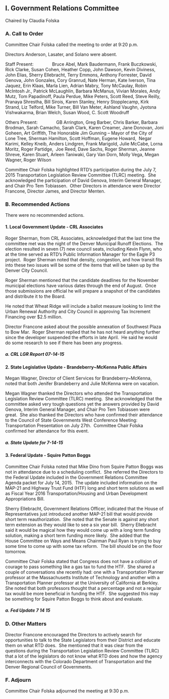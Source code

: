 ## I. Government Relations Committee

Chaired by Claudia Folska

### A. Call to Order

Committee Chair Folska called the meeting to order at 9:20 p.m.

Directors Anderson, Lasater, and Solano were absent.

Staff Present:               Bruce Abel, Mark Baudermann, Frank Buczkowski, Rick Clarke, Susan Cohen, Heather Copp, John Dawson, Kevin Diviness, John Elias, Sherry Ellebracht, Terry Emmons, Anthony Forrester, David Genova, John Gonzales, Cory Granrud, Nate Herman, Kate Iverson, Tina Jaquez, Erin Klaas, Marla Lien, Adrian Mabry, Tony McCaulay, Robin McIntosh Jr., Patrick McLaughlin, Barbara McManus, Vivian Morales, Andy Mutz, Tom Papadinoff, Paula Perdue, Mike Peters, Scott Reed, Steve Reilly, Pranaya Shrestha, Bill Sirois, Karen Stanley, Henry Stopplecamp, Kirk Strand, Liz Telford, Mike Turner, Bill Van Meter, Ashland Vaughn, Jyotsna Vishwakarma, Brian Welch, Susan Wood, C. Scott Woodruff

Others Present:               GB Arrington, Greg Barber, Chris Barker, Barbara Brodman, Sarah Camacho, Sarah Clark, Karen Creamer, Jane Donovan, Joni Goheen, Art Griffith, The Honorable Jim Gunning – Mayor of the City of Lone Tree, Sherman Hamilton, Scott Hoffman, Eugene Howard,  Negar Karimi, Kelley Kneib, Anders Lindgren, Frank Marigold, Julie McCabe, Lorna Moritz, Roger Partidge,  Joe Reed, Dave Sachs, Roger Sherman, Jeanne Shreve, Karen Stuart, Arleen Taniwaki, Gary Van Dorn, Molly Vega, Megan Wagner, Roger Wilson

Committee Chair Folska highlighted RTD’s participation during the July 7, 2015 Transportation Legislation Review Committee (TLRC) meeting.  She acknowledged the participation of David Genova, Interim General Manager, and Chair Pro Tem Tobiassen.  Other Directors in attendance were Director Francone, Director James, and Director Menten.

### B. Recommended Actions

There were no recommended actions.

#### 1. Local Government Update - CRL Associates

Roger Sherman, from CRL Associates, acknowledged that the last time the committee met was the night of the Denver Municipal Runoff Elections.  The election resulted in seven (7) new council seats, including Kevin Flynn, who at the time served as RTD’s Public Information Manager for the Eagle P3 project.  Roger Sherman noted that density, congestion, and how transit fits into these two issues will be some of the items that will be taken up by the Denver City Council.

Roger Sherman mentioned that the candidate deadlines for the November municipal elections have various dates through the end of August.  Once those submissions are official he will prepare a snapshot of the candidates and distribute it to the Board.

He noted that Wheat Ridge will include a ballot measure looking to limit the Urban Renewal Authority and City Council in approving Tax Increment Financing over $2.5 million.

Director Francone asked about the possible annexation of Southwest Plaza to Bow Mar.  Roger Sherman replied that he has not heard anything further since the developer suspended the efforts in late April.  He said he would do some research to see if there has been any progress.

##### a. CRL LGR Report 07-14-15

#### 2. State Legislative Update - Brandeberry~McKenna Public Affairs

Megan Wagner, Director of Client Services for Brandeberry~McKenna, noted that both Jenifer Brandeberry and Julie McKenna were on vacation.

Megan Wagner thanked the Directors who attended the Transportation Legislation Review Committee (TLRC) meeting.  She acknowledged that the committee asked very tough questions yet the answers provided by David Genova, Interim General Manager, and Chair Pro Tem Tobiassen were great.  She also thanked the Directors who have confirmed their attendance to the Council of State Governments West Conference Meeting: Transportation Presentation on July 27th.  Committee Chair Folska confirmed her attendance for this event.

##### a. State Update for 7-14-15

#### 3. Federal Update - Squire Patton Boggs

Committee Chair Folska noted that Mike Dino from Squire Patton Boggs was not in attendance due to a scheduling conflict.  She referred the Directors to the Federal Update included in the Government Relations Committee Agenda packet for July 14, 2015.  The update included information on the MAP-21 and Highway Trust Fund (HTF) long and short term solutions as well as Fiscal Year 2016 Transportation/Housing and Urban Development Appropriations Bill.

Sherry Ellebracht, Government Relations Officer, indicated that the House of Representatives just introduced another MAP-21 bill that would provide short term reauthorization.  She noted that the Senate is against any short term extension as they would like to see a six year bill.  Sherry Ellebracht said it would be magical how they would come up with a long term funding solution, making a short term funding more likely.  She added that the House Committee on Ways and Means Chairman Paul Ryan is trying to buy some time to come up with some tax reform.  The bill should be on the floor tomorrow.

Committee Chair Folska stated that Congress does not have a collision of courage to pass something like a gas tax to fund the HTF.  She shared a couple of conversations she recently had: one with a Transportation Planner professor at the Massachusetts Institute of Technology and another with a Transportation Planner professor at the University of California at Berkley.  She noted that both professors thought that a percentage and not a regular tax would be more beneficial in funding the HTF.  She suggested this may be something for Squire Patton Boggs to think about and evaluate.

##### a. Fed Update 7 14 15

### D. Other Matters

Director Francone encouraged the Directors to actively search for opportunities to talk to the State Legislators from their District and educate them on what RTD does.  She mentioned that it was clear from the questions during the Transportation Legislation Review Committee (TLRC) that a lot of the legislators do not know what RTD does and how the agency interconnects with the Colorado Department of Transportation and the Denver Regional Council of Governments.

### F. Adjourn

Committee Chair Folska adjourned the meeting at 9:30 p.m.